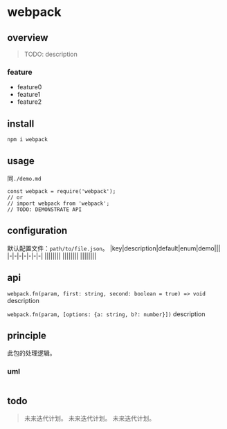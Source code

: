 # webpack

## overview

> TODO: description

### feature

- feature0
- feature1
- feature2

## install

`npm i webpack`

## usage

同`./demo.md`

```
const webpack = require('webpack');
// or
// import webpack from 'webpack';
// TODO: DEMONSTRATE API
```

## configuration

默认配置文件：`path/to/file.json`。
|key|description|default|enum|demo|||
|-|-|-|-|-|-|-|
||||||||
||||||||
||||||||

## api

`webpack.fn(param, first: string, second: boolean = true) => void`
description

`webpack.fn(param, [options: {a: string, b?: number}])`
description

## principle

此包的处理逻辑。

### uml

```

```

## todo

> 未来迭代计划。
> 未来迭代计划。
> 未来迭代计划。
